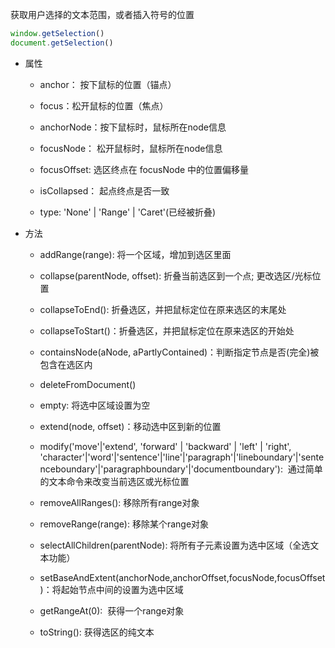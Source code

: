 获取用户选择的文本范围，或者插入符号的位置
```javascript
window.getSelection() 
document.getSelection()
```

- 属性

	- anchor： 按下鼠标的位置（锚点）
	- focus：松开鼠标的位置（焦点）
	- anchorNode：按下鼠标时，鼠标所在node信息
	
	- focusNode： 松开鼠标时，鼠标所在node信息
	
	- focusOffset: 选区终点在 focusNode 中的位置偏移量
	
	- isCollapsed： 起点终点是否一致
	
	- type: 'None' | 'Range' | 'Caret'(已经被折叠)

  

- 方法
	* addRange(range): 将一个区域，增加到选区里面
	
	* collapse(parentNode, offset): 折叠当前选区到一个点; 更改选区/光标位置
	
	* collapseToEnd(): 折叠选区，并把鼠标定位在原来选区的末尾处
	
	* collapseToStart()：折叠选区，并把鼠标定位在原来选区的开始处
	
	* containsNode(aNode, aPartlyContained)：判断指定节点是否(完全)被包含在选区内
	
	* deleteFromDocument()
	
	* empty: 将选中区域设置为空
	
	* extend(node, offset)：移动选中区到新的位置
	
	* modify('move'|'extend', 'forward' | 'backward' | 'left' | 'right', 'character'|'word'|'sentence'|'line'|'paragraph'|'lineboundary'|'sentenceboundary'|'paragraphboundary'|'documentboundary'):  通过简单的文本命令来改变当前选区或光标位置
	
	* removeAllRanges(): 移除所有range对象
	
	* removeRange(range): 移除某个range对象
	
	* selectAllChildren(parentNode): 将所有子元素设置为选中区域（全选文本功能）
	
	* setBaseAndExtent(anchorNode,anchorOffset,focusNode,focusOffset)：将起始节点中间的设置为选中区域
	
	- getRangeAt(0):  获得一个range对象
	
	- toString(): 获得选区的纯文本